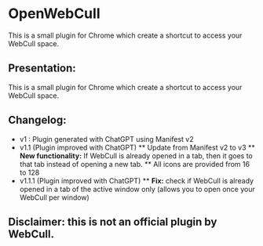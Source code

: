 # OpenWebCull
This is a small plugin for Chrome which create a shortcut to access your WebCull space.

## Presentation:

This is a small plugin for Chrome which create a shortcut to access your WebCull space.

## Changelog:

* v1 : Plugin generated with ChatGPT using Manifest v2
* v1.1 (Plugin improved with ChatGPT)
** Update from Manifest v2 to v3
** **New functionality:** If WebCull is already opened in a tab, then it goes to that tab instead of opening a new tab.
** All icons are provided from 16 to 128
* v1.1.1 (Plugin improved with ChatGPT)
** **Fix:** check if WebCull is already opened in a tab of the active window only (allows you to open once your WebCull per window)

## Disclaimer: this is not an official plugin by WebCull.
